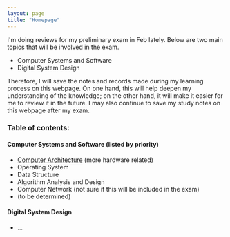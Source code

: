 ```yaml
---
layout: page
title: "Homepage"
---
```


I'm doing reviews for my preliminary exam in Feb lately. Below are two main topics that will be involved in the exam.

- Computer Systems and Software
- Digital System Design

Therefore, I will save the notes and records made during my learning process on this webpage. On one hand, this will help deepen my understanding of the knowledge; on the other hand, it will make it easier for me to review it in the future. I may also continue to save my study notes on this webpage after my exam. 

### Table of contents:

#### Computer Systems and Software (listed by priority)
- [Computer Architecture](./comp_arch/Computer_Arch) (more hardware related)
- Operating System
- Data Structure
- Algorithm Analysis and Design
- Computer Network (not sure if this will be included in the exam)
- (to be determined)

#### Digital System Design
- ...